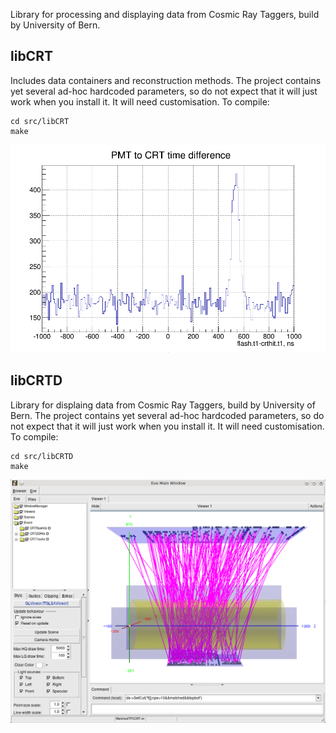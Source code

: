 Library for processing and displaying data from Cosmic Ray Taggers, build by University of Bern.

## libCRT

Includes data containers and reconstruction methods.
The project contains yet several ad-hoc hardcoded parameters, so do not expect that it will just work when you install it.
It will need customisation. 
To compile: 
```
cd src/libCRT
make
```

![Example plot](/fl_t1minush2d_t1.png "Example of analysis plot with libCRT")

## libCRTD

Library for displaing data from Cosmic Ray Taggers, build by University of Bern.
The project contains yet several ad-hoc hardcoded parameters, so do not expect that it will just work when you install it.
It will need customisation.
To compile:
```
cd src/libCRTD
make
```

![Example plot](/SideView.png "Example of Event Display")
